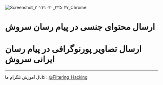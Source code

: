 ![Screenshot_۲۰۲۴۱۰۳۰_۲۳۵۰۴۷_Chrome](https://github.com/user-attachments/assets/0c4989de-1dbd-4fef-8994-6632f153548f)
# ارسال محتوای جنسی در پیام رسان سروش
# ارسال تصاویر پورنوگرافی در پیام رسان ایرانی سروش 
--------------------
کانال آموزش تلگرام ما :
[@Filtering_Hacking](https://t.me/Filtering_Hacking)
